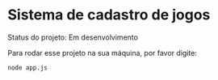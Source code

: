 <h1> Sistema de cadastro de jogos</h1>

Status do projeto: Em desenvolvimento 

Para rodar esse projeto na sua máquina, por favor digite:

```
node app.js 
```
